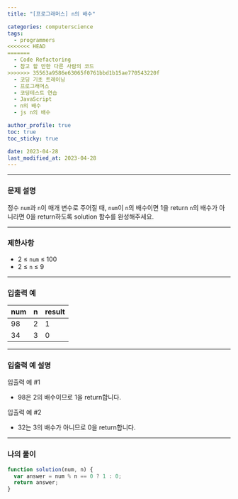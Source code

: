 ```yaml
---
title: "[프로그래머스] n의 배수"

categories: computerscience
tags:
  - programmers
<<<<<<< HEAD
=======
  - Code Refactoring
  - 참고 할 만한 다른 사람의 코드
>>>>>>> 35563a9586e63065f0761bbd1b15ae770543220f
  - 코딩 기초 트레이닝
  - 프로그래머스
  - 코딩테스트 연습
  - JavaScript
  - n의 배수
  - js n의 배수

author_profile: true
toc: true
toc_sticky: true

date: 2023-04-28
last_modified_at: 2023-04-28
---
```


---

### 문제 설명

정수 `num`과 `n`이 매개 변수로 주어질 때, `num`이 `n`의 배수이면 1을 return `n`의 배수가 아니라면 0을 return하도록 solution 함수를 완성해주세요.

---

### 제한사항

- 2 ≤ `num` ≤ 100
- 2 ≤ `n` ≤ 9

---

### 입출력 예

| num | n   | result |
| --- | --- | ------ |
| 98  | 2   | 1      |
| 34  | 3   | 0      |

---

### **입출력 예 설명**

입출력 예 #1

- 98은 2의 배수이므로 1을 return합니다.

입출력 예 #2

- 32는 3의 배수가 아니므로 0을 return합니다.

---

### 나의 풀이

```jsx
function solution(num, n) {
  var answer = num % n == 0 ? 1 : 0;
  return answer;
}
```

